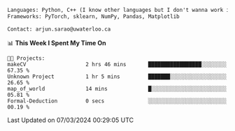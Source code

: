 ```txt
Languages: Python, C++ (I know other languages but I don't wanna work in em)
Frameworks: PyTorch, sklearn, NumPy, Pandas, Matplotlib

Contact: arjun.sarao@uwaterloo.ca
```

<!--START_SECTION:waka-->
📊 **This Week I Spent My Time On** 

```text
🐱‍💻 Projects: 
makeCV                   2 hrs 46 mins       █████████████████░░░░░░░░   67.35 % 
Unknown Project          1 hr 5 mins         ███████░░░░░░░░░░░░░░░░░░   26.65 % 
map_of_world             14 mins             █░░░░░░░░░░░░░░░░░░░░░░░░   05.81 % 
Formal-Deduction         0 secs              ░░░░░░░░░░░░░░░░░░░░░░░░░   00.19 % 
```


 Last Updated on 07/03/2024 00:29:05 UTC
<!--END_SECTION:waka-->
